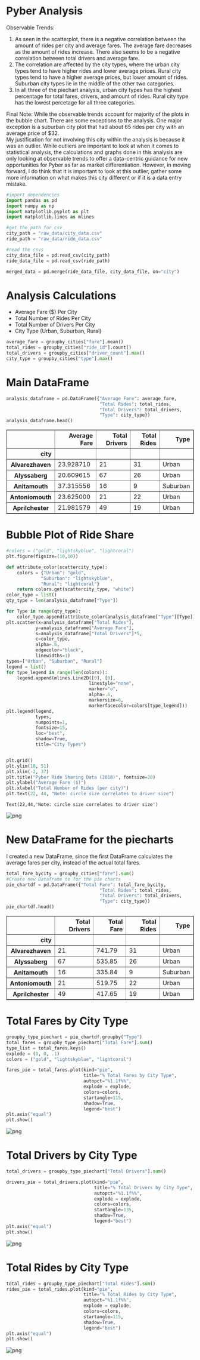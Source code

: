 
# Pyber Analysis
Observable Trends:
1.  As seen in the scatterplot, there is a negative correlation between the amount of rides per city and average fares.  The average fare decreases as the amount of rides increase.  There also seems to be a negative correlation between total drivers and average fare.
2.  The correlation are affected by the city types, where the urban city types tend to have higher rides and lower average prices.  Rural city types tend to have a higher average prices, but lower amount of rides.  Suburban city types lie in the middle of the other two categories.
3.  In all three of the piechart analysis, urban city types has the highest percentage for total fares, drivers, and amount of rides.  Rural city type has the lowest percetage for all three categories.

Final Note:  While the observable trends account for majority of the plots in the bubble chart.  There are some exceptions to the analysis.  One major exception is a suburban city plot that had about 65 rides per city with an average price of $32.  
My justification for not involving this city within the analysis is because it was an outlier.  While outliers are important to look at when it comes to statistical analysis, the calculations and graphs done in this analysis are only looking at observable trends to offer a data-centric guidance for new opportunities for Pyber as far as market differentiation.  However, in moving forward, I do think that it is important to look at this outlier, gather some more information on what makes this city different or if it is a data entry mistake.


```python
#import dependencies
import pandas as pd
import numpy as np
import matplotlib.pyplot as plt
import matplotlib.lines as mlines
```


```python
#get the path for csv
city_path = "raw_data/city_data.csv"
ride_path = "raw_data/ride_data.csv"
```


```python
#read the csvs
city_data_file = pd.read_csv(city_path)
ride_data_file = pd.read_csv(ride_path)
```


```python
merged_data = pd.merge(ride_data_file, city_data_file, on="city")
```

# Analysis Calculations
* Average Fare ($) Per City
* Total Number of Rides Per City
* Total Number of Drivers Per City
* City Type (Urban, Suburban, Rural)


```python
average_fare = groupby_cities["fare"].mean()
total_rides = groupby_cities["ride_id"].count()
total_drivers = groupby_cities["driver_count"].max()
city_type = groupby_cities["type"].max()
```

# Main DataFrame


```python
analysis_dataframe = pd.DataFrame({"Average Fare": average_fare, 
                                   "Total Rides": total_rides, 
                                   "Total Drivers": total_drivers, 
                                   "Type": city_type})
analysis_dataframe.head()
```




<div>
<style scoped>
    .dataframe tbody tr th:only-of-type {
        vertical-align: middle;
    }

    .dataframe tbody tr th {
        vertical-align: top;
    }

    .dataframe thead th {
        text-align: right;
    }
</style>
<table border="1" class="dataframe">
  <thead>
    <tr style="text-align: right;">
      <th></th>
      <th>Average Fare</th>
      <th>Total Drivers</th>
      <th>Total Rides</th>
      <th>Type</th>
    </tr>
    <tr>
      <th>city</th>
      <th></th>
      <th></th>
      <th></th>
      <th></th>
    </tr>
  </thead>
  <tbody>
    <tr>
      <th>Alvarezhaven</th>
      <td>23.928710</td>
      <td>21</td>
      <td>31</td>
      <td>Urban</td>
    </tr>
    <tr>
      <th>Alyssaberg</th>
      <td>20.609615</td>
      <td>67</td>
      <td>26</td>
      <td>Urban</td>
    </tr>
    <tr>
      <th>Anitamouth</th>
      <td>37.315556</td>
      <td>16</td>
      <td>9</td>
      <td>Suburban</td>
    </tr>
    <tr>
      <th>Antoniomouth</th>
      <td>23.625000</td>
      <td>21</td>
      <td>22</td>
      <td>Urban</td>
    </tr>
    <tr>
      <th>Aprilchester</th>
      <td>21.981579</td>
      <td>49</td>
      <td>19</td>
      <td>Urban</td>
    </tr>
  </tbody>
</table>
</div>



# Bubble Plot of Ride Share


```python
#colors = ("gold", "lightskyblue", "lightcoral")
plt.figure(figsize=(10,10))

def attribute_color(scattercity_type):
    colors = {"Urban": "gold", 
             "Suburban": "lightskyblue",
             "Rural": "lightcoral"}
    return colors.get(scattercity_type, "white")
color_type = list()
qty_type = len(analysis_dataframe["Type"])

for Type in range(qty_type):
    color_type.append(attribute_color(analysis_dataframe["Type"][Type]))
plt.scatter(x=analysis_dataframe["Total Rides"],
           y=analysis_dataframe["Average Fare"],
           s=analysis_dataframe["Total Drivers"]*5,
           c=color_type,
           alpha=.6,
           edgecolor="black",
           linewidths=1)
types=["Urban", "Suburban", "Rural"]
legend = list()
for type_legend in range(len(colors)):
    legend.append(mlines.Line2D([0], [0],
                               linestyle="none",
                               marker="o",
                               alpha=.6,
                               markersize=6,
                               markerfacecolor=colors[type_legend]))
plt.legend(legend,
           types,
           numpoints=1,
           fontsize=15,
           loc="best",
           shadow=True,
           title="City Types")


plt.grid()
plt.ylim(18, 51)
plt.xlim(-2, 37)
plt.title("Pyber Ride Sharing Data (2018)", fontsize=20)
plt.ylabel("Average Fare ($)")
plt.xlabel("Total Number of Rides (per city)")
plt.text(22, 44, "Note: circle size correlates to driver size")
```




    Text(22,44,'Note: circle size correlates to driver size')




![png](output_10_1.png)


# New DataFrame for the piecharts
I created a new DataFrame, since the first DataFrame calculates the average fares per city, instead of the actual total fares.


```python
total_fare_bycity = groupby_cities["fare"].sum()
#Create new Dataframe to for the pie charts
pie_chartdf = pd.DataFrame({"Total Fare": total_fare_bycity, 
                                   "Total Rides": total_rides, 
                                   "Total Drivers": total_drivers, 
                                   "Type": city_type})
pie_chartdf.head()
```




<div>
<style scoped>
    .dataframe tbody tr th:only-of-type {
        vertical-align: middle;
    }

    .dataframe tbody tr th {
        vertical-align: top;
    }

    .dataframe thead th {
        text-align: right;
    }
</style>
<table border="1" class="dataframe">
  <thead>
    <tr style="text-align: right;">
      <th></th>
      <th>Total Drivers</th>
      <th>Total Fare</th>
      <th>Total Rides</th>
      <th>Type</th>
    </tr>
    <tr>
      <th>city</th>
      <th></th>
      <th></th>
      <th></th>
      <th></th>
    </tr>
  </thead>
  <tbody>
    <tr>
      <th>Alvarezhaven</th>
      <td>21</td>
      <td>741.79</td>
      <td>31</td>
      <td>Urban</td>
    </tr>
    <tr>
      <th>Alyssaberg</th>
      <td>67</td>
      <td>535.85</td>
      <td>26</td>
      <td>Urban</td>
    </tr>
    <tr>
      <th>Anitamouth</th>
      <td>16</td>
      <td>335.84</td>
      <td>9</td>
      <td>Suburban</td>
    </tr>
    <tr>
      <th>Antoniomouth</th>
      <td>21</td>
      <td>519.75</td>
      <td>22</td>
      <td>Urban</td>
    </tr>
    <tr>
      <th>Aprilchester</th>
      <td>49</td>
      <td>417.65</td>
      <td>19</td>
      <td>Urban</td>
    </tr>
  </tbody>
</table>
</div>



# Total Fares by City Type


```python
groupby_type_piechart = pie_chartdf.groupby("Type")
total_fares = groupby_type_piechart["Total Fare"].sum()
type_list = total_fares.keys()
explode = (0, 0, .1)
colors = ("gold", "lightskyblue", "lightcoral")
```


```python
fares_pie = total_fares.plot(kind="pie", 
                             title="% Total Fares by City Type", 
                             autopct="%1.1f%%", 
                             explode = explode, 
                             colors=colors, 
                             startangle=115, 
                             shadow=True, 
                             legend="best")
plt.axis("equal")
plt.show()
```


![png](output_15_0.png)


# Total Drivers by City Type


```python
total_drivers = groupby_type_piechart["Total Drivers"].sum()
```


```python
drivers_pie = total_drivers.plot(kind="pie", 
                                 title="% Total Drivers by City Type", 
                                 autopct="%1.1f%%", 
                                 explode = explode, 
                                 colors=colors, 
                                 startangle=135, 
                                 shadow=True, 
                                 legend="best")
plt.axis("equal")
plt.show()
```


![png](output_18_0.png)


# Total Rides by City Type


```python
total_rides = groupby_type_piechart["Total Rides"].sum()
rides_pie = total_rides.plot(kind="pie", 
                             title="% Total Rides by City Type", 
                             autopct="%1.1f%%", 
                             explode = explode, 
                             colors=colors, 
                             startangle=115, 
                             shadow=True, 
                             legend="best")
plt.axis("equal")
plt.show()
```


![png](output_20_0.png)

